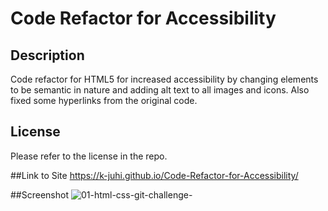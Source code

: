 # Code Refactor for Accessibility
## Description
Code refactor for HTML5 for increased accessibility by changing elements to be semantic in nature and adding alt text to all images and icons. Also fixed some hyperlinks from the original code.

## License
Please refer to the license in the repo.

##Link to Site
https://k-juhi.github.io/Code-Refactor-for-Accessibility/

##Screenshot
![01-html-css-git-challenge-](https://user-images.githubusercontent.com/118415313/206904971-d30c73d0-3cbe-498b-82da-981ec86bfebd.png)
